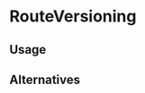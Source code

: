 # RouteVersioning

<!-- pack-include: ../README.md intro -->

## Usage

<!-- pack-include: ../README.md usage-mapping -->
<!-- pack-include: ../README.md usage-retiring -->
<!-- pack-include: ../README.md usage-conventions -->

## Alternatives

<!-- pack-include: ../README.md alternatives -->
